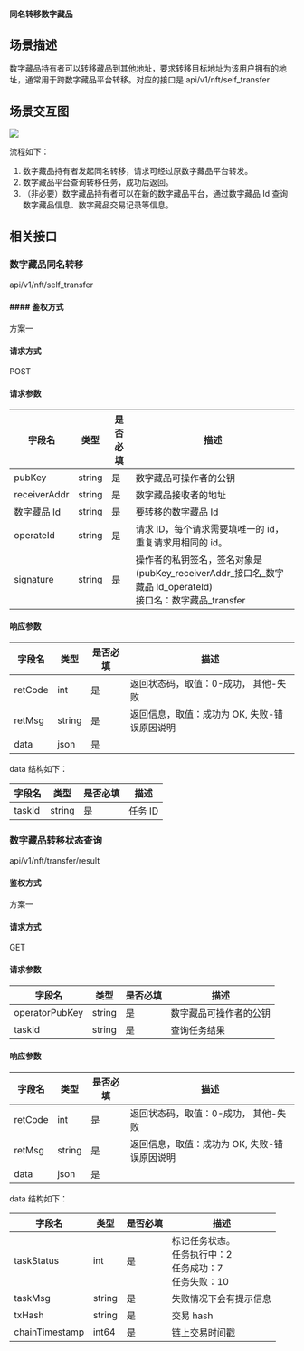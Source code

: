 #### 同名转移数字藏品

## 场景描述

数字藏品持有者可以转移藏品到其他地址，要求转移目标地址为该用户拥有的地址，通常用于跨数字藏品平台转移。对应的接口是 api/v1/nft/self_transfer

## 场景交互图

![](https://qcloudimg.tencent-cloud.cn/raw/457745a1094b8de7fe32003d7690a5f3.png)

流程如下：
1. 数字藏品持有者发起同名转移，请求可经过原数字藏品平台转发。
2. 数字藏品平台查询转移任务，成功后返回。
3. （非必要）数字藏品持有者可以在新的数字藏品平台，通过数字藏品 Id 查询数字藏品信息、数字藏品交易记录等信息。

## 相关接口

### 数字藏品同名转移

api/v1/nft/self_transfer

#### #### 鉴权方式

方案一

#### 请求方式

POST

#### 请求参数

|  字段名       	|  类型   	|  是否必填 	|  描述                                                                                                    	|
|---------------	|---------	|-----------	|----------------------------------------------------------------------------------------------------------	|
|  pubKey       	|  string 	|  是       	|  数字藏品可操作者的公钥                                                                                  	|
|  receiverAddr 	|  string 	|  是       	|  数字藏品接收者的地址                                                                                    	|
|  数字藏品 Id   	|  string 	|  是       	|  要转移的数字藏品 Id                                                                                      	|
|  operateId    	|  string 	|  是       	|  请求 ID，每个请求需要填唯一的 id，重复请求用相同的 id。                                                    	|
|  signature    	|  string 	|  是       	|  操作者的私钥签名，签名对象是 (pubKey_receiverAddr_接口名_数字藏品 Id_operateId) <br>接口名：数字藏品_transfer 	|

#### 响应参数

|  字段名  	|  类型   	|  是否必填 	|  描述                                        	|
|----------	|---------	|-----------	|----------------------------------------------	|
|  retCode 	|  int    	|  是       	|  返回状态码，取值：0-成功， 其他-失败        	|
|  retMsg  	|  string 	|  是       	|  返回信息，取值：成功为 OK, 失败-错误原因说明 	|
|  data    	|  json   	|  是       	|                                              	|

data 结构如下：

|  字段名 	|  类型   	|  是否必填 	|  描述   	|
|---------	|---------	|-----------	|---------	|
|  taskId 	|  string 	|  是       	|  任务 ID 	|

### 数字藏品转移状态查询

api/v1/nft/transfer/result

#### 鉴权方式

方案一

#### 请求方式

GET

#### 请求参数

|  字段名         	|  类型   	|  是否必填 	|  描述                   	|
|-----------------	|---------	|-----------	|-------------------------	|
|  operatorPubKey 	|  string 	|  是       	|  数字藏品可操作者的公钥 	|
|  taskId         	|  string 	|  是       	|  查询任务结果           	|

#### 响应参数

|  字段名  	|  类型   	|  是否必填 	|  描述                                        	|
|----------	|---------	|-----------	|----------------------------------------------	|
|  retCode 	|  int    	|  是       	|  返回状态码，取值：0-成功， 其他-失败        	|
|  retMsg  	|  string 	|  是       	|  返回信息，取值：成功为 OK, 失败-错误原因说明 	|
|  data    	|  json   	|  是       	|                                              	|

data 结构如下：

|  字段名         	|  类型   	|  是否必填 	|  描述                                                  	|
|-----------------	|---------	|-----------	|--------------------------------------------------------	|
|  taskStatus     	|  int    	|  是       	|  标记任务状态。<br>任务执行中：2<br>任务成功：7<br>任务失败：10 	|
|  taskMsg        	|  string 	|  是       	|  失败情况下会有提示信息                                	|
|  txHash         	|  string 	|  是       	|  交易 hash                                              	|
|  chainTimestamp 	|  int64  	|  是       	|  链上交易时间戳                                        	|
